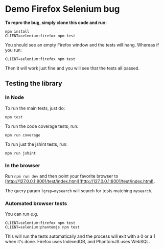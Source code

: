 Demo Firefox Selenium bug
=====

**To repro the bug, simply clone this code and run:**

```
npm install
CLIENT=selenium:firefox npm test
```

You should see an empty Firefox window and the tests will hang. Whereas if you run:

```
CLIENT=selenium:firefox npm test
```

Then it will work just fine and you will see that the tests all passed.

Testing the library
----

### In Node

To run the main tests, just do:

    npm test
    
To run the code coverage tests, run:

    npm run coverage

To run just the jshint tests, run:

    npm run jshint

### In the browser

Run `npm run dev` and then point your favorite browser to [http://127.0.0.1:8001/test/index.html](http://127.0.0.1:8001/test/index.html).

The query param `?grep=mysearch` will search for tests matching `mysearch`.

### Automated browser tests

You can run e.g.

    CLIENT=selenium:firefox npm test
    CLIENT=selenium:phantomjs npm test

This will run the tests automatically and the process will exit with a 0 or a 1 when it's done. Firefox uses IndexedDB, and PhantomJS uses WebSQL.
